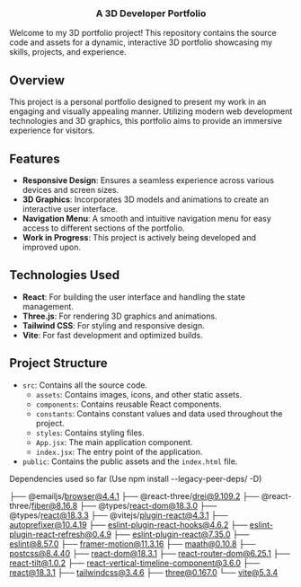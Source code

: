   <h3 align="center">A 3D Developer Portfolio</h3>

  Welcome to my 3D portfolio project! This repository contains the source code and assets for a dynamic, interactive 3D portfolio showcasing my skills, projects, and experience.

## Overview

This project is a personal portfolio designed to present my work in an engaging and visually appealing manner. Utilizing modern web development technologies and 3D graphics, this portfolio aims to provide an immersive experience for visitors.

## Features

- **Responsive Design**: Ensures a seamless experience across various devices and screen sizes.
- **3D Graphics**: Incorporates 3D models and animations to create an interactive user interface.
- **Navigation Menu**: A smooth and intuitive navigation menu for easy access to different sections of the portfolio.
- **Work in Progress**: This project is actively being developed and improved upon. 

## Technologies Used

- **React**: For building the user interface and handling the state management.
- **Three.js**: For rendering 3D graphics and animations.
- **Tailwind CSS**: For styling and responsive design.
- **Vite**: For fast development and optimized builds.

## Project Structure

- `src`: Contains all the source code.
  - `assets`: Contains images, icons, and other static assets.
  - `components`: Contains reusable React components.
  - `constants`: Contains constant values and data used throughout the project.
  - `styles`: Contains styling files.
  - `App.jsx`: The main application component.
  - `index.jsx`: The entry point of the application.
- `public`: Contains the public assets and the `index.html` file.


Dependencies used so far (Use npm install --legacy-peer-deps/ -D)

├── @emailjs/browser@4.4.1
├── @react-three/drei@9.109.2
├── @react-three/fiber@8.16.8
├── @types/react-dom@18.3.0
├── @types/react@18.3.3
├── @vitejs/plugin-react@4.3.1
├── autoprefixer@10.4.19
├── eslint-plugin-react-hooks@4.6.2
├── eslint-plugin-react-refresh@0.4.9
├── eslint-plugin-react@7.35.0
├── eslint@8.57.0
├── framer-motion@11.3.16
├── maath@0.10.8
├── postcss@8.4.40
├── react-dom@18.3.1
├── react-router-dom@6.25.1
├── react-tilt@1.0.2
├── react-vertical-timeline-component@3.6.0
├── react@18.3.1
├── tailwindcss@3.4.6
├── three@0.167.0
└── vite@5.3.4